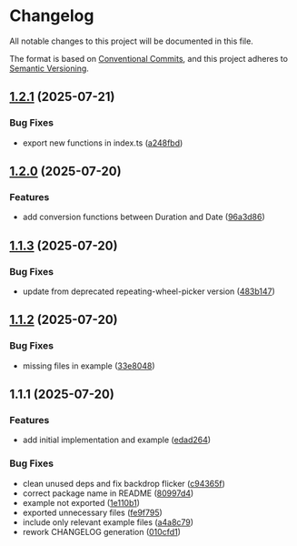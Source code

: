 # Changelog

All notable changes to this project will be documented in this file.

The format is based on [Conventional Commits](https://www.conventionalcommits.org/en/v1.0.0/),
and this project adheres to [Semantic Versioning](https://semver.org/spec/v2.0.0.html).

## [1.2.1](https://github.com/amabeth/time-picker/compare/v1.2.0...v1.2.1) (2025-07-21)

### Bug Fixes

* export new functions in index.ts ([a248fbd](https://github.com/amabeth/time-picker/commit/a248fbd46b168f8b0e7ead5cb9279705b578d368))

## [1.2.0](https://github.com/amabeth/time-picker/compare/v1.1.3...v1.2.0) (2025-07-20)

### Features

* add conversion functions between Duration and Date ([96a3d86](https://github.com/amabeth/time-picker/commit/96a3d86c148005c4dee2b59a3fea688762753d94))

## [1.1.3](https://github.com/amabeth/time-picker/compare/v1.1.2...v1.1.3) (2025-07-20)

### Bug Fixes

* update from deprecated repeating-wheel-picker version ([483b147](https://github.com/amabeth/time-picker/commit/483b14796e24713003f92d3720579800d831988c))

## [1.1.2](https://github.com/amabeth/time-picker/compare/v1.1.1...v1.1.2) (2025-07-20)

### Bug Fixes

* missing files in example ([33e8048](https://github.com/amabeth/time-picker/commit/33e8048aceed046b314b2f171cfe8bb920dd4274))

## 1.1.1 (2025-07-20)

### Features

* add initial implementation and example ([edad264](https://github.com/amabeth/time-picker/commit/edad264a4239b0f180698bd1c837332bbdbdcd97))

### Bug Fixes

* clean unused deps and fix backdrop flicker ([c94365f](https://github.com/amabeth/time-picker/commit/c94365f5335f43aa1f46129a1c12ac9f01a189d2))
* correct package name in README ([80997d4](https://github.com/amabeth/time-picker/commit/80997d449b91728ae82ab49d5130e33234960f55))
* example not exported ([1e110b1](https://github.com/amabeth/time-picker/commit/1e110b1477df3ccb14ed10e9f081d330e9d2f24c))
* exported unnecessary files ([fe9f795](https://github.com/amabeth/time-picker/commit/fe9f7956bd785723b0c3b60da4fbceb057f8536f))
* include only relevant example files ([a4a8c79](https://github.com/amabeth/time-picker/commit/a4a8c79c78735be720d28e8ba4a0130b2074bed6))
* rework CHANGELOG generation ([010cfd1](https://github.com/amabeth/time-picker/commit/010cfd16fe61c83a9f6c445c0bd58e6f9656d8ca))
